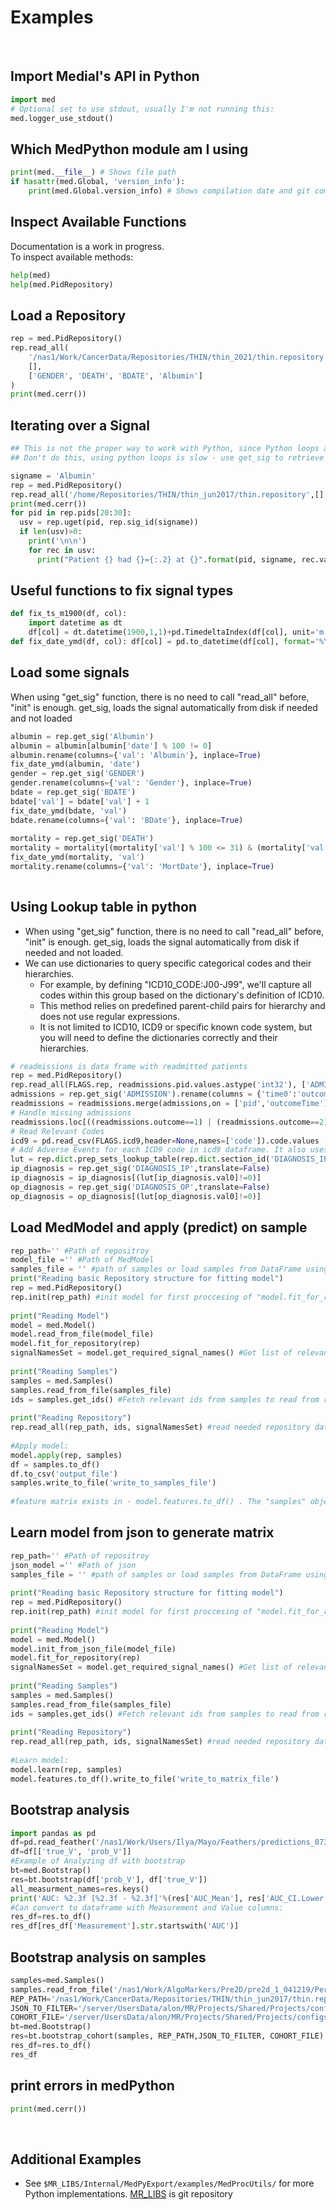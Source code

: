 # Examples
 

## Import Medial's API in Python  
   ```python
   import med
   # Optional set to use stdout, usually I'm not running this:
   med.logger_use_stdout()
   ```

## Which MedPython module am I using

```python
print(med.__file__) # Shows file path
if hasattr(med.Global, 'version_info'):
    print(med.Global.version_info) # Shows compilation date and git commit hash when compliled "version"
```

## Inspect Available Functions

Documentation is a work in progress.  
To inspect available methods:

```python
help(med)
help(med.PidRepository)
```

## Load a Repository

```python
rep = med.PidRepository()
rep.read_all(
    '/nas1/Work/CancerData/Repositories/THIN/thin_2021/thin.repository',
    [],
    ['GENDER', 'DEATH', 'BDATE', 'Albumin']
)
print(med.cerr())
```

## Iterating over a Signal

```python
## This is not the proper way to work with Python, since Python loops are very slow, however, it's nice as a poc.
## Don't do this, using python loops is slow - use get_sig to retrieve dataframe

signame = 'Albumin'
rep = med.PidRepository()
rep.read_all('/home/Repositories/THIN/thin_jun2017/thin.repository',[],[signame])
print(med.cerr())
for pid in rep.pids[20:30]:
  usv = rep.uget(pid, rep.sig_id(signame))
  if len(usv)>0:
    print('\n\n')
    for rec in usv:
      print("Patient {} had {}={:.2} at {}".format(pid, signame, rec.val(), rec.date()))
```


## Useful functions to fix signal types

```python
def fix_ts_m1900(df, col):
    import datetime as dt
    df[col] = dt.datetime(1900,1,1)+pd.TimedeltaIndex(df[col], unit='m')
def fix_date_ymd(df, col): df[col] = pd.to_datetime(df[col], format='%Y%m%d')
```
## Load some signals

When using "get_sig" function, there is no need to call "read_all" before, "init" is enough. get_sig, loads the signal automatically from disk if needed and not loaded

```python
albumin = rep.get_sig('Albumin')
albumin = albumin[albumin['date'] % 100 != 0]
albumin.rename(columns={'val': 'Albumin'}, inplace=True)
fix_date_ymd(albumin, 'date')
gender = rep.get_sig('GENDER')
gender.rename(columns={'val': 'Gender'}, inplace=True)
bdate = rep.get_sig('BDATE')
bdate['val'] = bdate['val'] + 1
fix_date_ymd(bdate, 'val')
bdate.rename(columns={'val': 'BDate'}, inplace=True)
 
mortality = rep.get_sig('DEATH')
mortality = mortality[(mortality['val'] % 100 <= 31) & (mortality['val'] % 100 > 0)]
fix_date_ymd(mortality, 'val')
mortality.rename(columns={'val': 'MortDate'}, inplace=True)
 
```

## Using Lookup table in python

* When using "get_sig" function, there is no need to call "read_all" before, "init" is enough. get_sig, loads the signal automatically from disk if needed and not loaded.
* We can use dictionaries to query specific categorical codes and their hierarchies. 
    - For example, by defining "ICD10_CODE:J00-J99", we'll capture all codes within this group based on the dictionary's definition of ICD10. 
    - This method relies on predefined parent-child pairs for hierarchy and does not use regular expressions. 
    - It is not limited to ICD10, ICD9 or specific known code system, but you will need to define the dictionaries correctly and their hierarchies.

```python
# readmissions is data frame with readmitted patients
rep = med.PidRepository()
rep.read_all(FLAGS.rep, readmissions.pid.values.astype('int32'), ['ADMISSION','DIAGNOSIS_IP','DIAGNOSIS_OP'])
admissions = rep.get_sig('ADMISSION').rename(columns = {'time0':'outcomeTime'})
readmissions = readmissions.merge(admissions,on = ['pid','outcomeTime'],how='outer')
# Handle missing admissions
readmissions.loc[((readmissions.outcome==1) | (readmissions.outcome==2) | (readmissions.outcome==3)) & (readmissions.time1.isna()),'time1'] = readmissions.loc[((readmissions.outcome==1) | (readmissions.outcome==2) | (readmissions.outcome==3)) & (readmissions.time1.isna()),'outcomeTime']
# Read Relevant Codes
icd9 = pd.read_csv(FLAGS.icd9,header=None,names=['code']).code.values
# Add Adverse Events for each ICD9 code in icd9 dataframe. It also uses hierarchy defined in the dictionary, for example using "487" includes: 487.0, 487.1, 487.8, etc.
lut = rep.dict.prep_sets_lookup_table(rep.dict.section_id('DIAGNOSIS_IP'),['ICD9_CODE:'+str(x) for x in icd9])
ip_diagnosis = rep.get_sig('DIAGNOSIS_IP',translate=False)
ip_diagnosis = ip_diagnosis[(lut[ip_diagnosis.val0]!=0)]
op_diagnosis = rep.get_sig('DIAGNOSIS_OP',translate=False)
op_diagnosis = op_diagnosis[(lut[op_diagnosis.val0]!=0)]
```



## Load MedModel and apply (predict) on sample

```python
rep_path='' #Path of repositroy
model_file ='' #Path of MedModel
samples_file = '' #path of samples or load samples from DataFrame using: samples.from_df(dataframe_object with the right columns)
print("Reading basic Repository structure for fitting model")
rep = med.PidRepository()
rep.init(rep_path) #init model for first proccesing of "model.fit_for_repository"
 
print("Reading Model")
model = med.Model()
model.read_from_file(model_file)
model.fit_for_repository(rep)
signalNamesSet = model.get_required_signal_names() #Get list of relevant signals the model needed to fetch from repository
 
print("Reading Samples")
samples = med.Samples()
samples.read_from_file(samples_file)
ids = samples.get_ids() #Fetch relevant ids from samples to read from repository
 
print("Reading Repository")
rep.read_all(rep_path, ids, signalNamesSet) #read needed repository data
 
#Apply model:
model.apply(rep, samples)
df = samples.to_df()
df.to_csv('output_file')
samples.write_to_file('write_to_samples_file')
 
#feature matrix exists in - model.features.to_df() . The "samples" object now has the scores
```

## Learn model from json to generate matrix

```python
rep_path='' #Path of repositroy
json_model ='' #Path of json
samples_file = '' #path of samples or load samples from DataFrame using: samples.from_df(dataframe_object with the right columns)
 
print("Reading basic Repository structure for fitting model")
rep = med.PidRepository()
rep.init(rep_path) #init model for first proccesing of "model.fit_for_repository"
  
print("Reading Model")
model = med.Model()
model.init_from_json_file(model_file)
model.fit_for_repository(rep)
signalNamesSet = model.get_required_signal_names() #Get list of relevant signals the model needed to fetch from repository
  
print("Reading Samples")
samples = med.Samples()
samples.read_from_file(samples_file)
ids = samples.get_ids() #Fetch relevant ids from samples to read from repository
  
print("Reading Repository")
rep.read_all(rep_path, ids, signalNamesSet) #read needed repository data
  
#Learn model:
model.learn(rep, samples)
model.features.to_df().write_to_file('write_to_matrix_file')
```
## Bootstrap analysis

```python
import pandas as pd
df=pd.read_feather('/nas1/Work/Users/Ilya/Mayo/Feathers/predictions_073.feather')
df=df[['true_V', 'prob_V']]
#Example of Analyzing df with bootstrap
bt=med.Bootstrap()
res=bt.bootstrap(df['prob_V'], df['true_V'])
all_measurment_names=res.keys()
print('AUC: %2.3f [%2.3f - %2.3f]'%(res['AUC_Mean'], res['AUC_CI.Lower.95'], res['AUC_CI.Upper.95']))
#Can convert to dataframe with Measurement and Value columns:
res_df=res.to_df()
res_df[res_df['Measurement'].str.startswith('AUC')]
```
## Bootstrap analysis on samples

```python
samples=med.Samples()
samples.read_from_file('/nas1/Work/AlgoMarkers/Pre2D/pre2d_1_041219/Performance_no_drugs/OnTest/Partial_All_on_OnTest_2_no_drugs_filtered.preds')
REP_PATH='/nas1/Work/CancerData/Repositories/THIN/thin_jun2017/thin.repository'
JSON_TO_FILTER='/server/UsersData/alon/MR/Projects/Shared/Projects/configs/Diabetes/configs/bt_features.json'
COHORT_FILE='/server/UsersData/alon/MR/Projects/Shared/Projects/configs/Diabetes/configs/bt_params'
bt=med.Bootstrap()
res=bt.bootstrap_cohort(samples, REP_PATH,JSON_TO_FILTER, COHORT_FILE)
res_df=res.to_df()
res_df
```
## print errors in medPython

```python
print(med.cerr())
```
 
## Additional Examples

- See `$MR_LIBS/Internal/MedPyExport/examples/MedProcUtils/` for more Python implementations. [MR_LIBS](https://github.com/Medial-EarlySign/MR_libs) is git repository
